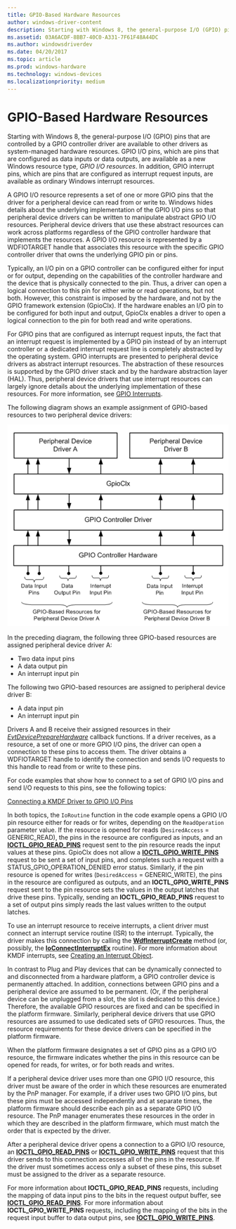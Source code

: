 ```yaml
---
title: GPIO-Based Hardware Resources
author: windows-driver-content
description: Starting with Windows 8, the general-purpose I/O (GPIO) pins that are controlled by a GPIO controller driver are available to other drivers as system-managed hardware resources.
ms.assetid: 03A6ACDF-8BB7-40C0-A331-7F61F48A44DC
ms.author: windowsdriverdev
ms.date: 04/20/2017
ms.topic: article
ms.prod: windows-hardware
ms.technology: windows-devices
ms.localizationpriority: medium
---
```


# GPIO-Based Hardware Resources


Starting with Windows 8, the general-purpose I/O (GPIO) pins that are controlled by a GPIO controller driver are available to other drivers as system-managed hardware resources. GPIO I/O pins, which are pins that are configured as data inputs or data outputs, are available as a new Windows resource type, *GPIO I/O resources*. In addition, GPIO interrupt pins, which are pins that are configured as interrupt request inputs, are available as ordinary Windows interrupt resources.

A GPIO I/O resource represents a set of one or more GPIO pins that the driver for a peripheral device can read from or write to. Windows hides details about the underlying implementation of the GPIO I/O pins so that peripheral device drivers can be written to manipulate abstract GPIO I/O resources. Peripheral device drivers that use these abstract resources can work across platforms regardless of the GPIO controller hardware that implements the resources. A GPIO I/O resource is represented by a WDFIOTARGET handle that associates this resource with the specific GPIO controller driver that owns the underlying GPIO pin or pins.

Typically, an I/O pin on a GPIO controller can be configured either for input or for output, depending on the capabilities of the controller hardware and the device that is physically connected to the pin. Thus, a driver can open a logical connection to this pin for either write or read operations, but not both. However, this constraint is imposed by the hardware, and not by the GPIO framework extension (GpioClx). If the hardware enables an I/O pin to be configured for both input and output, GpioClx enables a driver to open a logical connection to the pin for both read and write operations.

For GPIO pins that are configured as interrupt request inputs, the fact that an interrupt request is implemented by a GPIO pin instead of by an interrupt controller or a dedicated interrupt request line is completely abstracted by the operating system. GPIO interrupts are presented to peripheral device drivers as abstract interrupt resources. The abstraction of these resources is supported by the GPIO driver stack and by the hardware abstraction layer (HAL). Thus, peripheral device drivers that use interrupt resources can largely ignore details about the underlying implementation of these resources. For more information, see [GPIO Interrupts](https://msdn.microsoft.com/library/windows/hardware/hh406467).

The following diagram shows an example assignment of GPIO-based resources to two peripheral device drivers:

![example assignment of gpio-based resources](images/gpioresources.png)

In the preceding diagram, the following three GPIO-based resources are assigned peripheral device driver A:

-   Two data input pins
-   A data output pin
-   An interrupt input pin

The following two GPIO-based resources are assigned to peripheral device driver B:

-   A data input pin
-   An interrupt input pin

Drivers A and B receive their assigned resources in their [*EvtDevicePrepareHardware*](https://msdn.microsoft.com/library/windows/hardware/ff540880) callback functions. If a driver receives, as a resource, a set of one or more GPIO I/O pins, the driver can open a connection to these pins to access them. The driver obtains a WDFIOTARGET handle to identify the connection and sends I/O requests to this handle to read from or write to these pins.

For code examples that show how to connect to a set of GPIO I/O pins and send I/O requests to this pins, see the following topics:

[Connecting a KMDF Driver to GPIO I/O Pins](https://msdn.microsoft.com/library/windows/hardware/hh406474)

In both topics, the `IoRoutine` function in the code example opens a GPIO I/O pin resource either for reads or for writes, depending on the `ReadOperation` parameter value. If the resource is opened for reads (`DesiredAccess` = GENERIC\_READ), the pins in the resource are configured as inputs, and an [**IOCTL\_GPIO\_READ\_PINS**](https://msdn.microsoft.com/library/windows/hardware/hh406483) request sent to the pin resource reads the input values at these pins. GpioClx does not allow a [**IOCTL\_GPIO\_WRITE\_PINS**](https://msdn.microsoft.com/library/windows/hardware/hh406487) request to be sent a set of input pins, and completes such a request with a STATUS\_GPIO\_OPERATION\_DENIED error status. Similarly, if the pin resource is opened for writes (`DesiredAccess` = GENERIC\_WRITE), the pins in the resource are configured as outputs, and an **IOCTL\_GPIO\_WRITE\_PINS** request sent to the pin resource sets the values in the output latches that drive these pins. Typically, sending an **IOCTL\_GPIO\_READ\_PINS** request to a set of output pins simply reads the last values written to the output latches.

To use an interrupt resource to receive interrupts, a client driver must connect an interrupt service routine (ISR) to the interrupt. Typically, the driver makes this connection by calling the [**WdfInterruptCreate**](https://msdn.microsoft.com/library/windows/hardware/ff547345) method (or, possibly, the [**IoConnectInterruptEx**](https://msdn.microsoft.com/library/windows/hardware/ff548378) routine). For more information about KMDF interrupts, see [Creating an Interrupt Object](https://msdn.microsoft.com/library/windows/hardware/ff540757).

In contrast to Plug and Play devices that can be dynamically connected to and disconnected from a hardware platform, a GPIO controller device is permanently attached. In addition, connections between GPIO pins and a peripheral device are assumed to be permanent. (Or, if the peripheral device can be unplugged from a slot, the slot is dedicated to this device.) Therefore, the available GPIO resources are fixed and can be specified in the platform firmware. Similarly, peripheral device drivers that use GPIO resources are assumed to use dedicated sets of GPIO resources. Thus, the resource requirements for these device drivers can be specified in the platform firmware.

When the platform firmware designates a set of GPIO pins as a GPIO I/O resource, the firmware indicates whether the pins in this resource can be opened for reads, for writes, or for both reads and writes.

If a peripheral device driver uses more than one GPIO I/O resource, this driver must be aware of the order in which these resources are enumerated by the PnP manager. For example, if a driver uses two GPIO I/O pins, but these pins must be accessed independently and at separate times, the platform firmware should describe each pin as a separate GPIO I/O resource. The PnP manager enumerates these resources in the order in which they are described in the platform firmware, which must match the order that is expected by the driver.

After a peripheral device driver opens a connection to a GPIO I/O resource, an [**IOCTL\_GPIO\_READ\_PINS**](https://msdn.microsoft.com/library/windows/hardware/hh406483) or [**IOCTL\_GPIO\_WRITE\_PINS**](https://msdn.microsoft.com/library/windows/hardware/hh406487) request that this driver sends to this connection accesses all of the pins in the resource. If the driver must sometimes access only a subset of these pins, this subset must be assigned to the driver as a separate resource.

For more information about **IOCTL\_GPIO\_READ\_PINS** requests, including the mapping of data input pins to the bits in the request output buffer, see [**IOCTL\_GPIO\_READ\_PINS**](https://msdn.microsoft.com/library/windows/hardware/hh406483). For more information about **IOCTL\_GPIO\_WRITE\_PINS** requests, including the mapping of the bits in the request input buffer to data output pins, see [**IOCTL\_GPIO\_WRITE\_PINS**](https://msdn.microsoft.com/library/windows/hardware/hh406487).

 

 




